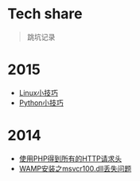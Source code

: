 Tech share
===
> 跳坑记录

2015
===

- [Linux小技巧](Linux/Linux_Tips.md)
- [Python小技巧](python/Python_Tips.md)

2014
===

- [使用PHP得到所有的HTTP请求头](php/read_any_request_header_in_PHP.md)
- [WAMP安装之msvcr100.dll丢失问题](2014/2014-11-18-WAMP_setup_error.md)